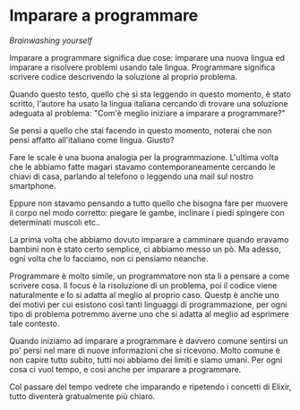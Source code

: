 # Imparare a programmare 

*Brainwashing yourself*

Imparare a programmare significa due cose: imparare una nuova lingua ed imparare a risolvere
problemi usando tale lingua. Programmare significa scrivere codice descrivendo la soluzione al proprio problema.

Quando questo testo, quello che si sta leggendo in questo momento, è stato scritto, 
l'autore ha usato la lingua italiana cercando di trovare una soluzione adeguata al problema:
"Com'è meglio iniziare a imparare a programmare?"

Se pensi a quello che stai facendo in questo momento, 
noterai che non pensi affatto all'italiano come lingua. Giusto?

Fare le scale è una buona analogia per la programmazione. L'ultima volta che le abbiamo fatte
magari stavamo contemporaneamente cercando le chiavi di casa, parlando al telefono o leggendo una mail sul nostro smartphone.

Eppure non stavamo pensando a tutto quello che bisogna fare per muovere il corpo nel modo corretto: piegare le gambe, inclinare i piedi
spingere con determinati muscoli etc..

La prima volta che abbiamo dovuto imparare a camminare quando eravamo bambini non è stato 
certo semplice, ci abbiamo messo un pò. Ma adesso, ogni volta che lo facciamo, non ci pensiamo neanche. 

Programmare è molto simile, un programmatore non sta li a pensare a come scrivere cosa. Il focus è la risoluzione di un 
problema, poi il codice viene naturalmente e lo si adatta al meglio al proprio caso. 
Questp è anche uno dei motivi per cui esistono così tanti linguaggi di programmazione, 
per ogni tipo di problema potremmo averne uno che si adatta al meglio ad esprimere tale contesto.


Quando iniziamo ad imparare a programmare è davvero comune sentirsi un po' persi 
nel mare di nuove informazioni che si ricevono. Molto comune è non capire tutto subito, tutti noi abbiamo 
dei limiti e siamo umani. Per ogni cosa ci vuol tempo, e così anche per imparare a programmare.

Col passare del tempo vedrete che imparando e ripetendo i concetti di Elixir, tutto diventerà 
gratualmente più chiaro. 

